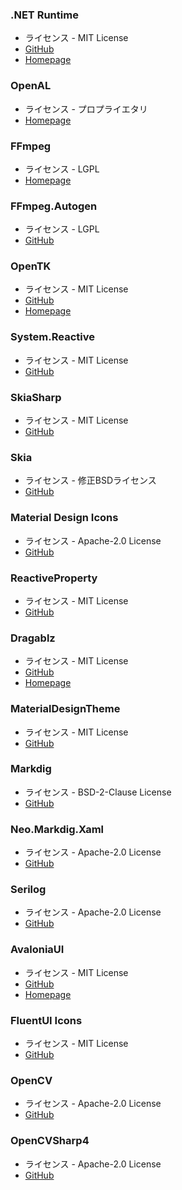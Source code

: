 
### .NET Runtime
* ライセンス - MIT License
* [GitHub](https://github.com/dotnet/runtime)
* [Homepage](https://dotnet.microsoft.com)

### OpenAL
* ライセンス - プロプライエタリ
* [Homepage](https://www.openal.org/)

### FFmpeg
* ライセンス - LGPL
* [Homepage](https://ffmpeg.org)

### FFmpeg.Autogen
* ライセンス - LGPL
* [GitHub](https://github.com/Ruslan-B/FFmpeg.AutoGen)

### OpenTK
* ライセンス - MIT License
* [GitHub](https://github.com/opentk/opentk)
* [Homepage](https://opentk.net)

### System.Reactive
* ライセンス - MIT License
* [GitHub](https://github.com/dotnet/reactive)

### SkiaSharp
* ライセンス - MIT License
* [GitHub](https://github.com/mono/SkiaSharp)

### Skia
* ライセンス - 修正BSDライセンス
* [GitHub](https://github.com/google/Skia)

### Material Design Icons
* ライセンス - Apache-2.0 License
* [GitHub](https://github.com/google/material-design-icons)

### ReactiveProperty
* ライセンス - MIT License
* [GitHub](https://github.com/runceel/ReactiveProperty)

### Dragablz
* ライセンス - MIT License
* [GitHub](https://github.com/ButchersBoy/Dragablz)
* [Homepage](https://dragablz.net/)

### MaterialDesignTheme
* ライセンス - MIT License
* [GitHub](https://github.com/MaterialDesignInXAML/MaterialDesignInXamlToolkit)

### Markdig
* ライセンス - BSD-2-Clause License
* [GitHub](https://github.com/xoofx/markdig)

### Neo.Markdig.Xaml
* ライセンス - Apache-2.0 License
* [GitHub](https://github.com/neolithos/NeoMarkdigXaml)

### Serilog
* ライセンス - Apache-2.0 License
* [GitHub](https://github.com/serilog)

### AvaloniaUI
* ライセンス - MIT License
* [GitHub](https://github.com/AvaloniaUI/Avalonia)
* [Homepage](http://avaloniaui.net/)

### FluentUI Icons
* ライセンス - MIT License
* [GitHub](https://github.com/microsoft/fluentui-system-icons)

### OpenCV
* ライセンス - Apache-2.0 License
* [GitHub](https://github.com/opencv/opencv)

### OpenCVSharp4
* ライセンス - Apache-2.0 License
* [GitHub](https://github.com/shimat/opencvsharp)